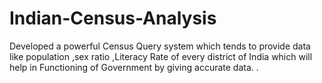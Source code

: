 # Indian-Census-Analysis
Developed a powerful Census Query system which tends to provide data like population ,sex ratio ,Literacy Rate of every district of India which will help in Functioning of Government by giving accurate data. . 
